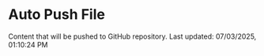 # Auto Push File

Content that will be pushed to GitHub repository.
Last updated: 07/03/2025, 01:10:24 PM